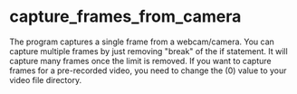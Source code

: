 # capture_frames_from_camera

The program captures a single frame from a webcam/camera. You can capture multiple frames by just removing "break" of the if statement.
It will capture many frames once the limit is removed.
If you want to capture frames for a pre-recorded video, you need to change the (0) value to your video file directory.
